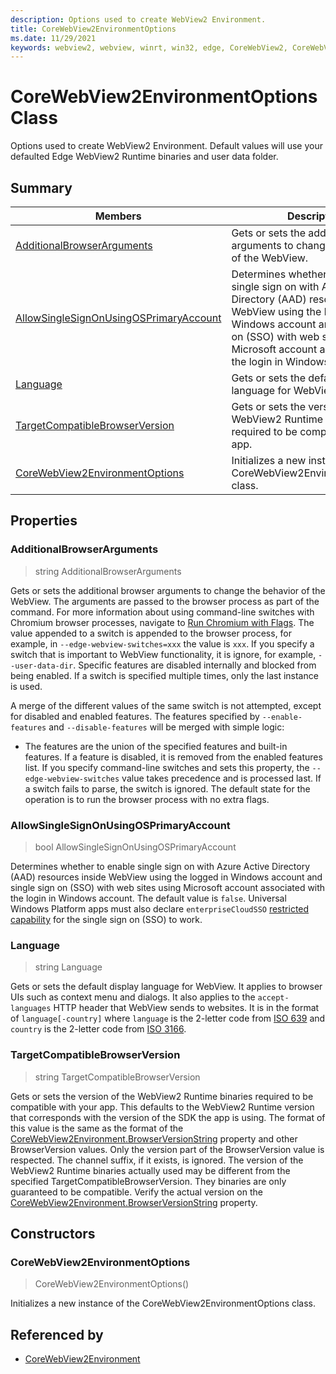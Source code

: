 ```yaml
---
description: Options used to create WebView2 Environment.
title: CoreWebView2EnvironmentOptions
ms.date: 11/29/2021
keywords: webview2, webview, winrt, win32, edge, CoreWebView2, CoreWebView2Controller, browser control, edge html, CoreWebView2EnvironmentOptions
---
```


# CoreWebView2EnvironmentOptions Class



Options used to create WebView2 Environment.
Default values will use your defaulted Edge WebView2 Runtime binaries and user data folder.

## Summary

Members|Description
--|--
[AdditionalBrowserArguments](#additionalbrowserarguments) | Gets or sets the additional browser arguments to change the behavior of the WebView.
[AllowSingleSignOnUsingOSPrimaryAccount](#allowsinglesignonusingosprimaryaccount) | Determines whether to enable single sign on with Azure Active Directory (AAD) resources inside WebView using the logged in Windows account and single sign on (SSO) with web sites using Microsoft account associated with the login in Windows account.
[Language](#language) | Gets or sets the default display language for WebView.
[TargetCompatibleBrowserVersion](#targetcompatiblebrowserversion) | Gets or sets the version of the WebView2 Runtime binaries required to be compatible with your app.
[CoreWebView2EnvironmentOptions](#corewebview2environmentoptions) | Initializes a new instance of the CoreWebView2EnvironmentOptions class.

## Properties

### AdditionalBrowserArguments

>  string AdditionalBrowserArguments

Gets or sets the additional browser arguments to change the behavior of the WebView.
The arguments are passed to the browser process as part of the command. For more information about using command-line switches with Chromium browser processes, navigate to [Run Chromium with Flags](https://aka.ms/RunChromiumWithFlags). The value appended to a switch is appended to the browser process, for example, in `--edge-webview-switches=xxx` the value is `xxx`. If you specify a switch that is important to WebView functionality, it is ignore, for example, `--user-data-dir`. Specific features are disabled internally and blocked from being enabled. If a switch is specified multiple times, only the last instance is used.

A merge of the different values of the same switch is not attempted, except for disabled and enabled features. The features specified by `--enable-features` and `--disable-features` will be merged with simple logic:

- The features are the union of the specified features and built-in features. If a feature is disabled, it is removed from the enabled features list.
If you specify command-line switches and sets this property, the `--edge-webview-switches` value takes precedence and is processed last. If a switch fails to parse, the switch is ignored. The default state for the operation is to run the browser process with no extra flags.

### AllowSingleSignOnUsingOSPrimaryAccount

>  bool AllowSingleSignOnUsingOSPrimaryAccount

Determines whether to enable single sign on with Azure Active Directory (AAD) resources inside WebView using the logged in Windows account and single sign on (SSO) with web sites using Microsoft account associated with the login in Windows account.
The default value is `false`. Universal Windows Platform apps must also declare `enterpriseCloudSSO` [restricted capability](/windows/uwp/packaging/app-capability-declarations#restricted-capabilities) for the single sign on (SSO) to work.

### Language

>  string Language

Gets or sets the default display language for WebView.
It applies to browser UIs such as context menu and dialogs. It also applies to the `accept-languages` HTTP header that WebView sends to websites. It is in the format of `language[-country]` where `language` is the 2-letter code from [ISO 639](https://www.iso.org/iso-639-language-codes.html) and `country` is the 2-letter code from [ISO 3166](https://www.iso.org/standard/72482.html).

### TargetCompatibleBrowserVersion

>  string TargetCompatibleBrowserVersion

Gets or sets the version of the WebView2 Runtime binaries required to be compatible with your app.
This defaults to the WebView2 Runtime version that corresponds with the version of the SDK the app is using. The format of this value is the same as the format of the [CoreWebView2Environment.BrowserVersionString](corewebview2environment.md#browserversionstring) property and other BrowserVersion values. Only the version part of the BrowserVersion value is respected. The channel suffix, if it exists, is ignored. The version of the WebView2 Runtime binaries actually used may be different from the specified TargetCompatibleBrowserVersion. They binaries are only guaranteed to be compatible. Verify the actual version on the [CoreWebView2Environment.BrowserVersionString](corewebview2environment.md#browserversionstring) property.


## Constructors
### CoreWebView2EnvironmentOptions

>  CoreWebView2EnvironmentOptions()

Initializes a new instance of the CoreWebView2EnvironmentOptions class.

## Referenced by

- [CoreWebView2Environment](corewebview2environment.md)
